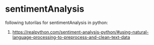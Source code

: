 # sentimentAnalysis
following tutorilas for sentimentAnalysis in python:
1) https://realpython.com/sentiment-analysis-python/#using-natural-language-processing-to-preprocess-and-clean-text-data
